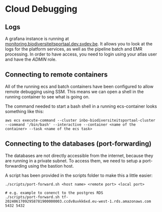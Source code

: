# Cloud Debugging

## Logs
A grafana instance is running at [monitoring.biodiversiteitsportaal.dev.svdev.be](https://monitoring.biodiversiteitsportaal.dev.svdev.be/).
It allows you to look at the logs for the platform services, as well as the pipeline batch and EMR processing.
In order to have access, you need to login using your atlas user and have the _ADMIN_ role.

## Connecting to remote containers
All of the running ecs and batch containers have been configured to allow remote debugging using SSM.
This means we can open a shell in the running container to see what is going on.

The command needed to start a bash shell in a running ecs-container looks something like this:
```commandline
aws ecs execute-command --cluster inbo-biodiversiteitsportaal-cluster --command '/bin/bash' --interactive --container <name of the container> --task <name of the ecs task>
```

## Connecting to the databases (port-forwarding)
The databases are not directly accessible from the internet, because they are running in a private subnet.
To access them, we need to setup a port-forwarding using the bastion host.

A script has been provided in the scripts folder to make this a little easier:
```commandline
./scripts/port-forward.sh <host name> <remote port> <local port>

# e.g. example to conenct to the postgres RDS
./scripts/port-forward.sh tf-20240617092958781900000003.ccdv8uvkk6xd.eu-west-1.rds.amazonaws.com 5432 5432
```

